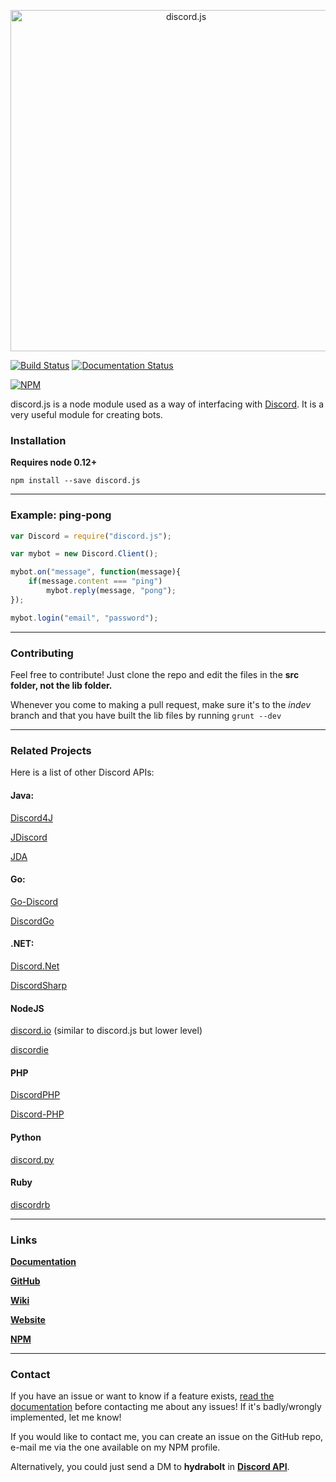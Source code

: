 <p align="center">
  <a href="https://hydrabolt.github.io/discord.js">
    <img alt="discord.js" src="http://hydrabolt.github.io/discord.js/res/logo.png" width="546">
  </a>
</p>

[![Build Status](https://travis-ci.org/hydrabolt/discord.js.svg)](https://travis-ci.org/hydrabolt/discord.js) [![Documentation Status](https://readthedocs.org/projects/discordjs/badge/?version=latest)](http://discordjs.readthedocs.org/en/latest/?badge=latest)

[![NPM](https://nodei.co/npm/discord.js.png?downloads=true&stars=true)](https://nodei.co/npm/discord.js/)
    

discord.js is a node module used as a way of interfacing with [Discord](https://discordapp.com/). It is a very useful module for creating bots.

### Installation

**Requires node 0.12+**

`npm install --save discord.js`

---

### Example: ping-pong
```js
var Discord = require("discord.js");

var mybot = new Discord.Client();

mybot.on("message", function(message){
	if(message.content === "ping")
		mybot.reply(message, "pong");
});

mybot.login("email", "password");
```
---

### Contributing

Feel free to contribute! Just clone the repo and edit the files in the **src folder, not the lib folder.** 

Whenever you come to making a pull request, make sure it's to the *indev* branch and that you have built the lib files by running `grunt --dev`

---

### Related Projects

Here is a list of other Discord APIs:

#### Java:
[Discord4J](https://github.com/nerd/Discord4J)

[JDiscord](https://github.com/NotGGhost/jDiscord)

[JDA](https://github.com/DV8FromTheWorld/JDA)

#### Go:
[Go-Discord](https://github.com/gdraynz/go-discord)

[DiscordGo](https://github.com/bwmarrin/discordgo)

#### .NET:
[Discord.Net](https://github.com/RogueException/Discord.Net)

[DiscordSharp](https://github.com/Luigifan/DiscordSharp)

#### NodeJS
[discord.io](https://github.com/izy521/node-discord) (similar to discord.js but lower level)

[discordie](https://github.com/qeled/discordie)

#### PHP
[DiscordPHP](https://github.com/teamreflex/DiscordPHP)

[Discord-PHP](https://github.com/Cleanse/discord-php)

#### Python
[discord.py](https://github.com/Rapptz/discord.py)

#### Ruby
[discordrb](https://github.com/meew0/discordrb)

---

### Links
**[Documentation](http://discordjs.readthedocs.org/en/latest/)**

**[GitHub](https://github.com/discord-js/discord.js)**

**[Wiki](https://github.com/discord-js/discord.js/wiki)**

**[Website](http://discord-js.github.io/)**

**[NPM](http://npmjs.com/package/discord.js)**

---

### Contact

If you have an issue or want to know if a feature exists, [read the documentation](http://discordjs.readthedocs.org/en/latest/) before contacting me about any issues! If it's badly/wrongly implemented, let me know!


If you would like to contact me, you can create an issue on the GitHub repo, e-mail me via the one available on my NPM profile.

Alternatively, you could just send a DM to **hydrabolt** in [**Discord API**](https://discord.gg/0SBTUU1wZTYd2XyW).
